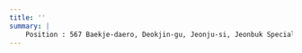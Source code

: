 ```yaml
---
title: ''
summary: |
    Position : 567 Baekje-daero, Deokjin-gu, Jeonju-si, Jeonbuk Special Self-Governing Province, South Korea
---
```

